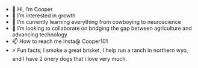 - 👋 Hi, I’m Cooper
- 👀 I’m interested in growth
- 🌱 I’m currently learning everything from cowboying to neuroscience
- 💞️ I’m looking to collaborate on bridging the gap between agriculture and advancing technology 
- 📫 How to reach me Insta@ Cooper101
- ⚡ Fun facts; I smoke a great brisket, I help run a ranch in northern wyo, and I have 2 onery dogs that i love very much.

<!---
coop101ran31/coop101ran31 is a ✨ special ✨ repository because its `README.md` (this file) appears on your GitHub profile.
You can click the Preview link to take a look at your changes.
--->
